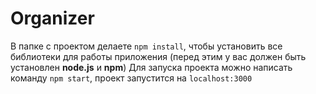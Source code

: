 # Organizer

В папке с проектом делаете `npm install`, чтобы установить все библиотеки для работы приложения (перед этим у вас должен быть установлен <b>node.js</b> и <b>npm</b>)
Для запуска проекта можно написать команду `npm start`, проект запустится на `localhost:3000`
